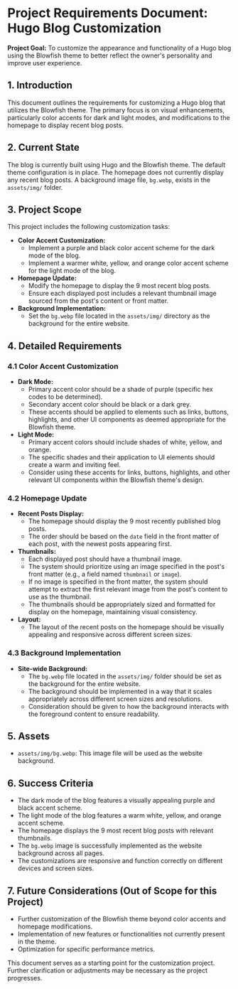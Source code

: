 # Project Requirements Document: Hugo Blog Customization

**Project Goal:** To customize the appearance and functionality of a Hugo blog using the Blowfish theme to better reflect the owner's personality and improve user experience.

## 1. Introduction

This document outlines the requirements for customizing a Hugo blog that utilizes the Blowfish theme. The primary focus is on visual enhancements, particularly color accents for dark and light modes, and modifications to the homepage to display recent blog posts.

## 2. Current State

The blog is currently built using Hugo and the Blowfish theme. The default theme configuration is in place. The homepage does not currently display any recent blog posts. A background image file, `bg.webp`, exists in the `assets/img/` folder.

## 3. Project Scope

This project includes the following customization tasks:

* **Color Accent Customization:**
    * Implement a purple and black color accent scheme for the dark mode of the blog.
    * Implement a warmer white, yellow, and orange color accent scheme for the light mode of the blog.
* **Homepage Update:**
    * Modify the homepage to display the 9 most recent blog posts.
    * Ensure each displayed post includes a relevant thumbnail image sourced from the post's content or front matter.
* **Background Implementation:**
    * Set the `bg.webp` file located in the `assets/img/` directory as the background for the entire website.

## 4. Detailed Requirements

### 4.1 Color Accent Customization

* **Dark Mode:**
    * Primary accent color should be a shade of purple (specific hex codes to be determined).
    * Secondary accent color should be black or a dark grey.
    * These accents should be applied to elements such as links, buttons, highlights, and other UI components as deemed appropriate for the Blowfish theme.
* **Light Mode:**
    * Primary accent colors should include shades of white, yellow, and orange.
    * The specific shades and their application to UI elements should create a warm and inviting feel.
    * Consider using these accents for links, buttons, highlights, and other relevant UI components within the Blowfish theme's design.

### 4.2 Homepage Update

* **Recent Posts Display:**
    * The homepage should display the 9 most recently published blog posts.
    * The order should be based on the `date` field in the front matter of each post, with the newest posts appearing first.
* **Thumbnails:**
    * Each displayed post should have a thumbnail image.
    * The system should prioritize using an image specified in the post's front matter (e.g., a field named `thumbnail` or `image`).
    * If no image is specified in the front matter, the system should attempt to extract the first relevant image from the post's content to use as the thumbnail.
    * The thumbnails should be appropriately sized and formatted for display on the homepage, maintaining visual consistency.
* **Layout:**
    * The layout of the recent posts on the homepage should be visually appealing and responsive across different screen sizes.

### 4.3 Background Implementation

* **Site-wide Background:**
    * The `bg.webp` file located in the `assets/img/` folder should be set as the background for the entire website.
    * The background should be implemented in a way that it scales appropriately across different screen sizes and resolutions.
    * Consideration should be given to how the background interacts with the foreground content to ensure readability.

## 5. Assets

* `assets/img/bg.webp`: This image file will be used as the website background.

## 6. Success Criteria

* The dark mode of the blog features a visually appealing purple and black accent scheme.
* The light mode of the blog features a warm white, yellow, and orange accent scheme.
* The homepage displays the 9 most recent blog posts with relevant thumbnails.
* The `bg.webp` image is successfully implemented as the website background across all pages.
* The customizations are responsive and function correctly on different devices and screen sizes.

## 7. Future Considerations (Out of Scope for this Project)

* Further customization of the Blowfish theme beyond color accents and homepage modifications.
* Implementation of new features or functionalities not currently present in the theme.
* Optimization for specific performance metrics.

This document serves as a starting point for the customization project. Further clarification or adjustments may be necessary as the project progresses.
